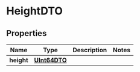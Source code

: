 
# HeightDTO

## Properties
Name | Type | Description | Notes
------------ | ------------- | ------------- | -------------
**height** | [**UInt64DTO**](UInt64DTO.md) |  | 



